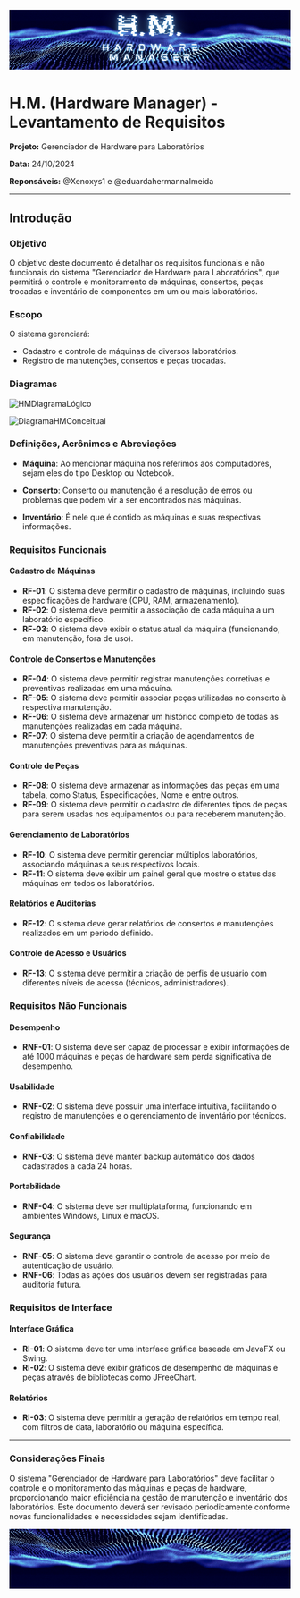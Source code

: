 ![Header](./H.M._Header.png)

# H.M. (Hardware Manager) - Levantamento de Requisitos

**Projeto:** Gerenciador de Hardware para Laboratórios

**Data:** 24/10/2024

**Reponsáveis:** @Xenoxys1 e @eduardahermannalmeida

---

## Introdução

### Objetivo
O objetivo deste documento é detalhar os requisitos funcionais e não funcionais do sistema "Gerenciador de Hardware para Laboratórios", que permitirá o controle e monitoramento de máquinas, consertos, peças trocadas e inventário de componentes em um ou mais laboratórios.

### Escopo

O sistema gerenciará:

- Cadastro e controle de máquinas de diversos laboratórios.
- Registro de manutenções, consertos e peças trocadas.

### Diagramas

![HMDiagramaLógico](https://github.com/user-attachments/assets/de8eea2b-924d-4167-95b6-22a895777bf0)

![DiagramaHMConceitual](https://github.com/user-attachments/assets/f29c4fc3-2713-44a2-ad69-4a74aca8ca2c)

###  Definições, Acrônimos e Abreviações

- **Máquina**:
Ao mencionar máquina nos referimos aos computadores, sejam eles do tipo Desktop ou Notebook.

- **Conserto**:
Conserto ou manutenção é a resolução de erros ou problemas que podem vir a ser encontrados nas máquinas.

- **Inventário**:
É nele que é contido as máquinas e suas respectivas informações.

### Requisitos Funcionais

####  Cadastro de Máquinas

- **RF-01**: O sistema deve permitir o cadastro de máquinas, incluindo suas especificações de hardware (CPU, RAM, armazenamento).
- **RF-02**: O sistema deve permitir a associação de cada máquina a um laboratório específico.
- **RF-03**: O sistema deve exibir o status atual da máquina (funcionando, em manutenção, fora de uso).

#### Controle de Consertos e Manutenções

- **RF-04**: O sistema deve permitir registrar manutenções corretivas e preventivas realizadas em uma máquina.
- **RF-05**: O sistema deve permitir associar peças utilizadas no conserto à respectiva manutenção.
- **RF-06**: O sistema deve armazenar um histórico completo de todas as manutenções realizadas em cada máquina.
- **RF-07**: O sistema deve permitir a criação de agendamentos de manutenções preventivas para as máquinas.

#### Controle de Peças

- **RF-08**: O sistema deve armazenar as informações das peças em uma tabela, como Status, Especificações, Nome e entre outros.
- **RF-09**: O sistema deve permitir o cadastro de diferentes tipos de peças para serem usadas nos equipamentos ou para receberem manutenção.

#### Gerenciamento de Laboratórios

- **RF-10**: O sistema deve permitir gerenciar múltiplos laboratórios, associando máquinas a seus respectivos locais.
- **RF-11**: O sistema deve exibir um painel geral que mostre o status das máquinas em todos os laboratórios.

#### Relatórios e Auditorias

- **RF-12**: O sistema deve gerar relatórios de consertos e manutenções realizados em um período definido.

#### Controle de Acesso e Usuários

- **RF-13**: O sistema deve permitir a criação de perfis de usuário com diferentes níveis de acesso (técnicos, administradores).

### Requisitos Não Funcionais

#### Desempenho

- **RNF-01**: O sistema deve ser capaz de processar e exibir informações de até 1000 máquinas e peças de hardware sem perda significativa de desempenho.

#### Usabilidade

- **RNF-02**: O sistema deve possuir uma interface intuitiva, facilitando o registro de manutenções e o gerenciamento de inventário por técnicos.

#### Confiabilidade

- **RNF-03**: O sistema deve manter backup automático dos dados cadastrados a cada 24 horas.

#### Portabilidade

- **RNF-04**: O sistema deve ser multiplataforma, funcionando em ambientes Windows, Linux e macOS.

#### Segurança

- **RNF-05**: O sistema deve garantir o controle de acesso por meio de autenticação de usuário.
- **RNF-06**: Todas as ações dos usuários devem ser registradas para auditoria futura.

### Requisitos de Interface

#### Interface Gráfica

- **RI-01**: O sistema deve ter uma interface gráfica baseada em JavaFX ou Swing.
- **RI-02**: O sistema deve exibir gráficos de desempenho de máquinas e peças através de bibliotecas como JFreeChart.

#### Relatórios

- **RI-03**: O sistema deve permitir a geração de relatórios em tempo real, com filtros de data, laboratório ou máquina específica.

---

### Considerações Finais

O sistema "Gerenciador de Hardware para Laboratórios" deve facilitar o controle e o monitoramento das máquinas e peças de hardware, proporcionando maior eficiência na gestão de manutenção e inventário dos laboratórios. Este documento deverá ser revisado periodicamente conforme novas funcionalidades e necessidades sejam identificadas.

![Footer](./H.M._Footer.png)
